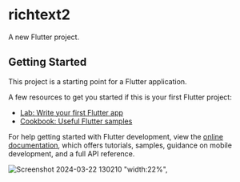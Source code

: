 # richtext2

A new Flutter project.

## Getting Started

This project is a starting point for a Flutter application.

A few resources to get you started if this is your first Flutter project:

- [Lab: Write your first Flutter app](https://docs.flutter.dev/get-started/codelab)
- [Cookbook: Useful Flutter samples](https://docs.flutter.dev/cookbook)

For help getting started with Flutter development, view the
[online documentation](https://docs.flutter.dev/), which offers tutorials,
samples, guidance on mobile development, and a full API reference.


![Screenshot 2024-03-22 130210](https://github.com/Shalu6634/richtext2/assets/149373622/39d2b189-5654-420a-8198-7e3264e3e6d6) "width:22%",
